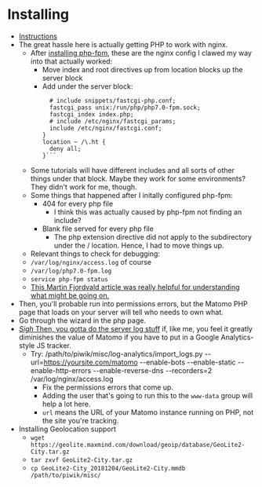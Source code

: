 # Installing

- [Instructions](https://matomo.org/docs/installation/#getting-started)
- The great hassle here is actually getting PHP to work with nginx.
  - After [installing php-fpm](https://www.digitalocean.com/community/tutorials/how-to-install-linux-nginx-mysql-php-lemp-stack-in-ubuntu-16-04), these are the nginx config I clawed my way into that actually worked:
    - Move index and root directives up from location blocks up the server block
    - Add under the server block:
        ```location ~ \.php$ {
          # include snippets/fastcgi-php.conf;
          fastcgi_pass unix:/run/php/php7.0-fpm.sock;
          fastcgi_index index.php;
          # include /etc/nginx/fastcgi_params;
          include /etc/nginx/fastcgi.conf;
        }
      location ~ /\.ht {
          deny all;
        }```
   - Some tutorials will have different includes and all sorts of other things under that block. Maybe they work for some environments? They didn't work for me, though.
   - Some things that happened after I initally configured php-fpm:
      - 404 for every php file
        - I think this was actually caused by php-fpm not finding an include?
      - Blank file served for every php file
        - The php extension directive did not apply to the subdirectory under the / location. Hence, I had to move things up.
   - Relevant things to check for debugging:
    - `/var/log/nginx/access.log` of course
    - `/var/log/php7.0-fpm.log`
    - `service php-fpm status`
  - [This Martin Fjordvald article was really helpful for understanding what might be going on.](https://blog.martinfjordvald.com/2011/01/no-input-file-specified-with-php-and-nginx/)
- Then, you'll probable run into permissions errors, but the Matomo PHP page that loads on your server will tell who needs to own what.
- Go through the wizard in the php page.
- [*Sigh* Then, you gotta do the server log stuff](https://matomo.org/docs/log-analytics-tool-how-to/) if, like me, you feel it greatly diminishes the value of Matomo if you have to put in a Google Analytics-style JS tracker.
  - Try: /path/to/piwik/misc/log-analytics/import_logs.py --url=https://yoursite.com/matomo --enable-bots --enable-static --enable-http-errors --enable-reverse-dns --recorders=2 /var/log/nginx/access.log
    - Fix the permissions errors that come up.
    - Adding the user that's going to run this to the `www-data` group will help a lot here.
    - `url` means the URL of your Matomo instance running on PHP, not the site you're tracking.
- Installing Geolocation support
  - `wget https://geolite.maxmind.com/download/geoip/database/GeoLite2-City.tar.gz`
  - `tar zxvf GeoLite2-City.tar.gz`
  - `cp GeoLite2-City_20181204/GeoLite2-City.mmdb /path/to/piwik/misc/`
  
